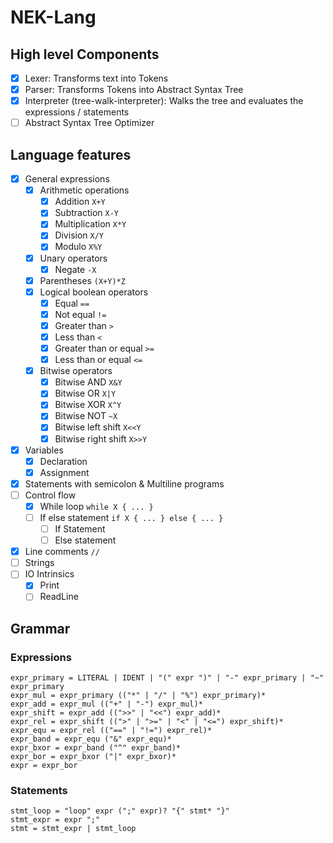 # NEK-Lang

## High level Components

- [x] Lexer: Transforms text into Tokens
- [x] Parser: Transforms Tokens into Abstract Syntax Tree
- [x] Interpreter (tree-walk-interpreter): Walks the tree and evaluates the expressions / statements
- [ ] Abstract Syntax Tree Optimizer

## Language features

- [x] General expressions
  - [x] Arithmetic operations
    - [x] Addition `X+Y`
    - [x] Subtraction `X-Y`
    - [x] Multiplication `X*Y`
    - [x] Division `X/Y`
    - [x] Modulo `X%Y`
  - [x] Unary operators
    - [x] Negate `-X`
  - [x] Parentheses `(X+Y)*Z`
  - [x] Logical boolean operators
    - [x] Equal `==`
    - [x] Not equal `!=`
    - [x] Greater than `>`
    - [x] Less than `<`
    - [x] Greater than or equal `>=`
    - [x] Less than or equal `<=`
  - [x] Bitwise operators
    - [x] Bitwise AND `X&Y`
    - [x] Bitwise OR `X|Y`
    - [x] Bitwise XOR `X^Y`
    - [x] Bitwise NOT `~X`
    - [x] Bitwise left shift `X<<Y`
    - [x] Bitwise right shift `X>>Y`
- [x] Variables
  - [x] Declaration
  - [x] Assignment
- [x] Statements with semicolon & Multiline programs
- [ ] Control flow
  - [x] While loop `while X { ... }`
  - [ ] If else statement `if X { ... } else { ... }`
    - [ ] If Statement
    - [ ] Else statement
- [x] Line comments `//`
- [ ] Strings
- [ ] IO Intrinsics
  - [x] Print
  - [ ] ReadLine

## Grammar

### Expressions
```
expr_primary = LITERAL | IDENT | "(" expr ")" | "-" expr_primary | "~" expr_primary
expr_mul = expr_primary (("*" | "/" | "%") expr_primary)*
expr_add = expr_mul (("+" | "-") expr_mul)*
expr_shift = expr_add ((">>" | "<<") expr_add)*
expr_rel = expr_shift ((">" | ">=" | "<" | "<=") expr_shift)*
expr_equ = expr_rel (("==" | "!=") expr_rel)*
expr_band = expr_equ ("&" expr_equ)*
expr_bxor = expr_band ("^" expr_band)*
expr_bor = expr_bxor ("|" expr_bxor)*
expr = expr_bor
```

### Statements
```
stmt_loop = "loop" expr (";" expr)? "{" stmt* "}"
stmt_expr = expr ";"
stmt = stmt_expr | stmt_loop
```